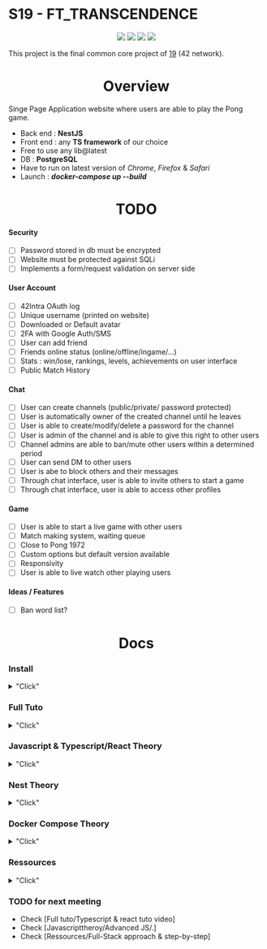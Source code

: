 # S19 - FT_TRANSCENDENCE

<p align="center">
  <img src="https://img.shields.io/badge/nestjs-%23E0234E.svg?style=for-the-badge&logo=nestjs&logoColor=white">
  <img src="https://img.shields.io/badge/typescript-%23007ACC.svg?style=for-the-badge&logo=typescript&logoColor=white">
  <img src="https://img.shields.io/badge/docker-%230db7ed.svg?style=for-the-badge&logo=docker&logoColor=white">
  <img src="https://img.shields.io/badge/postgres-%23316192.svg?style=for-the-badge&logo=postgresql&logoColor=white">
</p>

This project is the final common core project of [19](http://www.s19.be/) (42 network).

<h1 align="center">Overview</h1>

Singe Page Application website where users are able to play the Pong game.


<!-- <h1 align="center">Technologies</h1> -->

- Back end : __NestJS__
- Front end : any __TS framework__ of our choice
- Free to use any lib@latest
- DB : __PostgreSQL__
- Have to run on latest version of _Chrome_, _Firefox_ & _Safari_
- Launch : ***docker-compose up --build***

<h1 align="center">TODO</h1>

#### Security
- [ ] Password stored in db must be encrypted
- [ ] Website must be protected against SQLi
- [ ] Implements a form/request validation on server side

#### User Account
- [ ] 42Intra OAuth log
- [ ] Unique username (printed on website)
- [ ] Downloaded or Default avatar
- [ ] 2FA with Google Auth/SMS
- [ ] User can add friend 
- [ ] Friends online status (online/offline/ingame/...)
- [ ] Stats : win/lose, rankings, levels, achievements on user interface
- [ ] Public Match History

#### Chat
- [ ] User can create channels (public/private/ password protected)
- [ ] User is automatically owner of the created channel until he leaves
- [ ] User is able to create/modify/delete a password for the channel
- [ ] User is admin of the channel and is able to give this right to other users
- [ ] Channel admins are able to ban/mute other users within a determined period
- [ ] User can send DM to other users
- [ ] User is abe to block others and their messages
- [ ] Through chat interface, user is able to invite others to start a game
- [ ] Through chat interface, user is able to access other profiles

#### Game
- [ ] User is able to start a live game with other users
- [ ] Match making system, waiting queue
- [ ] Close to Pong 1972
- [ ] Custom options but default version available
- [ ] Responsivity
- [ ] User is able to live watch other playing users

#### Ideas / Features
- [ ] Ban word list?

<h1 align="center">Docs</h1>

### Install
<details>
<summary>"Click"</summary>

```
### install Node JS ###
>$ sudo apt install nodejs

### install NPM ###
>$ sudo apt install npm

### install NestJS ###
>$ npm i -g @nestjs/cli

### create new NestJS Project ###
>$ nest new <project_name>

### run NestJS project ###
>$ npm run start
>$ npm run start:dev	//watch mode : recommended

### install NestJS Config ###
>$ npm i --save @nestjs/config

### install TypeOrm ###
>$ npm i --save @nestjs/typeorm typeorm

--------------------------------

### create Module ###
>$ nest g module <module_name>

### create Controller ###
>$ nest g controller <controller_name>

### create Service ###
>$ nest g service <service_name>

### install built-ins ValidationPipe ###
>$ npm i --save class-validator class-transformer

### install bcrypt for password hashing ###
>$ npm install @types/bcrypt bcrypt

### install passport for abstraction over authentication ###
>$ npm install @nestjs/passport passport @types/passport-local passport-local @types/express

### install JWT(JSON Web Tokens) ###
npm install @nestjs/jwt passport-jwt @types/passport-jwt cookie-parser @types/cookie-parser
```
- [Install Docker](https://docs.docker.com/engine/install/ubuntu/)
- [Install Docker compose](https://docs.docker.com/compose/install/)

</details>

### Full Tuto
<details>
<summary>"Click"</summary>

- [Learn NestJs ytb](https://www.youtube.com/watch?v=GHTA143_b-s&t=3537s)
- [API with NestJS](https://wanago.io/2020/05/11/nestjs-api-controllers-routing-module/)

</details>

### Javascript & Typescript/React Theory
<details>
<summary>"Click"</summary>

***Advanced JS***
- [Arrow functions](https://www.javascripttutorial.net/es6/javascript-arrow-function/)
- [ASync / Await functions](https://developer.mozilla.org/fr/docs/Web/JavaScript/Reference/Statements/async_function)
- [Promises](https://www.geeksforgeeks.org/javascript-promises/)

***Typescript***
- [Typescript tuto](https://www.typescripttutorial.net/)

***React JS***
- [Typescript & React tuto video](https://www.youtube.com/watch?v=FJDVKeh7RJI)
- [Create React App](https://create-react-app.dev/docs/getting-started/)
- [React Tab](https://react.semantic-ui.com/modules/tab/#types-basic)
- [State & Lifecycle](https://reactjs.org/docs/state-and-lifecycle.html)
- [Hook Lib](https://reactjs.org/docs/hooks-intro.html)

</details>


### Nest Theory
<details>
<summary>"Click"</summary>

<p align="center">
<a href="https://javascript.plainenglish.io/nestjs-roadmap-for-beginners-4fee5be251b">Learn NestJS</a>
<!-- - [Learn NestJS](https://javascript.plainenglish.io/nestjs-roadmap-for-beginners-4fee5be251b) -->
</p>

<p align="center">
  <img width="460" height="300" src="https://github.com/Namenega/s19_ft_transcendence/blob/main/random/NestJS_roadmap.png">
</p>

<p align="center">
How NestJS concepts work?
</p>

<p align="center">
  <img src="https://github.com/Namenega/s19_ft_transcendence/blob/main/random/map_nest.png">
</p>

[Project Linked Graph](https://github.com/Namenega/s19_ft_transcendence/blob/main/random/Roadmap_transcendence.pdf)


***Concepts***
- [Overview by Creator](https://www.youtube.com/watch?v=f0qzBkAQ3mk)
- [Nest Module](https://docs.nestjs.com/modules)
- [Angular Module (complementary Module theory)](https://angular-training-guide.rangle.io/modules/introduction)
- [Nest Controller](https://docs.nestjs.com/controllers)
- [Angular Routes (complementary Controller theory)](https://angular-training-guide.rangle.io/routing)
- [Nest Service](https://docs.nestjs.com/providers)
- [Nest Guards](https://docs.nestjs.com/guards)
- [Nest Decorator](https://medium.com/google-developers/exploring-es7-decorators-76ecb65fb841)

***Config***
- [Config - .env - .forRoot()](https://docs.nestjs.com/techniques/configuration)
- [.env file](https://malware.expert/general/what-is-env-files/)

***Requests***
- [HTTP Requests](https://www.w3.org/Protocols/rfc2616/rfc2616-sec9.html)

***Security***
- [TypeOrm Entity](https://typeorm.io/entities)
- [ORM](https://en.wikipedia.org/wiki/Object%E2%80%93relational_mapping)
- [JSON Web Token](https://jwt.io/introduction)

***DTO***
- [DTO](https://javascript.plainenglish.io/use-of-dto-for-validation-in-nestjs-application-d37ff55f0560)

***Validation***
- [Validation](https://docs.nestjs.com/techniques/validation)

***Authentication***
- [Authentication](https://docs.nestjs.com/security/authentication)
- [Authentication Sample](https://github.com/nestjs/nest/tree/master/sample/19-auth-jwt)

***Chat***
- [Chat](https://gabrieltanner.org/blog/nestjs-realtime-chat)

</details>

### Docker Compose Theory
<details>
<summary>"Click"</summary>

- [File reference](https://docs.docker.com/compose/compose-file/)

</details>


### Ressources
<details>
<summary>"Click"</summary>

- [42API](https://api.intra.42.fr/apidoc)
- [42API Tuto](https://api.intra.42.fr/apidoc/guides/web_application_flow)
- [Full-Stack Step-by-step](https://moustafamm.medium.com/how-to-plan-step-by-step-a-full-stack-application-ee4e842d55f2)
- [Full-Stack approach](https://dzone.com/articles/get-better-result-full-stack-project)


</details>


### TODO for next meeting

- Check [Full tuto/Typescript & react tuto video]
- Check [Javascripttheroy/Advanced JS/.]
- Check [Ressources/Full-Stack approach & step-by-step]
